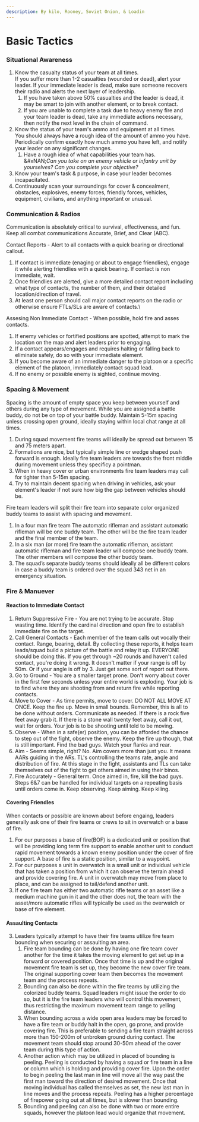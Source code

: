 ```yaml
---
description: By kilo, Rooney, Soviet Onion, & Loadin
---
```


# Basic Tactics

### Situational Awareness

1. Know the casualty status of your team at all times.\
   If you suffer more than 1-2 casualties (wounded or dead), alert your leader. If your immediate leader is dead, make sure someone recovers their radio and alerts the next layer of leadership.
   1. If you have taken above 50% casualties and the leader is dead, it may be smart to join with another element, or to break contact.
   2. If you are unable to complete a task due to heavy enemy fire and your team leader is dead, take any immediate actions necessary, then notify the next level in the chain of command.
2. Know the status of your team's ammo and equipment at all times.\
   You should always have a rough idea of the amount of ammo you have. Periodically confirm exactly how much ammo you have left, and notify your leader on any significant changes.
   1. Have a rough idea of what capabilities your team has.\
      &#xNAN;_&#x43;an you take on an enemy vehicle or infantry unit by yourselves? Can you complete your objective?_
3. Know your team's task & purpose, in case your leader becomes incapacitated.
4. Continuously scan your surroundings for cover & concealment, obstacles, explosives, enemy forces, friendly forces, vehicles, equipment, civilians, and anything important or unusual.

### Communication & Radios

Communication is absolutely critical to survival, effectiveness, and fun. Keep all combat communications Accurate, Brief, and Clear (ABC).&#x20;



Contact Reports - Alert to all contacts with a quick bearing or directional callout.

1. If contact is immediate (enaging or about to engage friendlies), engage it while alerting friendlies with a quick bearing. If contact is non immediate, wait.
2. Once friendlies are alerted, give a more detailed contact report including what type of contacts, the number of them, and their detailed location/direction of travel.
3. At least one person should call major contact reports on the radio or otherwise ensure FTLs/SLs are aware of contacts.\


Assesing Non Immediate Contact - When possible, hold fire and asses contacts.

1. If enemy vehicles or fortified positions are spotted, attempt to mark the location on the map and alert leaders prior to engaging.&#x20;
2. If a contact appears/engages and requires halting or falling back to eliminate safely, do so with your immediate element.
3. If you become aware of an immediate danger to the platoon or a specific element of the platoon, immediately contact squad lead.
4. If no enemy or possible enemy is sighted, continue moving.

### Spacing & Movement

Spacing is the amount of empty space you keep between yourself and others during any type of movement. While you are assigned a battle buddy, do not be on top of your battle buddy. Maintain 5-15m spacing unless crossing open ground, ideally staying within local chat range at all times.

1. During squad movement fire teams will ideally be spread out between 15 and 75 meters apart.&#x20;
2. Formations are nice, but typically simple line or wedge shaped push forward is enough. Ideally fire team leaders are towards the front middle during movement unless they specificy a pointman.
3. When in heavy cover or urban environments fire team leaders may call for tighter than 5-15m spacing.
4. Try to maintain decent spacing when driving in vehicles, ask your element's leader if not sure how big the gap between vehicles should be.

Fire team leaders will split their fire team into separate color organized buddy teams to assist with spacing and movement.

1. In a four man fire team The automatic rifleman and assistant automatic rifleman will be one buddy team. The other will be the fire team leader and the final member of the team.
2. In a six man (or more) fire team the automatic rifleman, assistant automatic rifleman and fire team leader will compose one buddy team. The other members will compose the other buddy team.
3. The squad’s separate buddy teams should ideally all be different colors in case a buddy team is ordered over the squad 343 net in an emergency situation.

### Fire & Manuever

#### Reaction to Immediate Contact

1. Return Suppressive Fire - You are not trying to be accurate. Stop wasting time. Identify the cardinal direction and open fire to establish immediate fire on the target.
2. Call General Contacts - Each member of the team calls out vocally their contact. Range, bearing, detail. By collecting these reports, it helps team leads/squad build a picture of the battle and relay it up. EVERYONE should be doing this. If you get through \~20 rounds and haven't called contact, you're doing it wrong. It doesn't matter if your range is off by 50m. Or if your angle is off by 3. Just get some sort of report out there.&#x20;
3. Go to Ground - You are a smaller target prone. Don't worry about cover in the first few seconds unless your entire world is exploding. Your job is to find where they are shooting from and return fire while reporting contacts.
4. Move to Cover - As time permits, move to cover. DO NOT ALL MOVE AT ONCE. Keep the fire up. Move in small bounds. Remember, this is all to be done without orders. Communicate as needed. If there is a rock five feet away grab it. If there is a stone wall twenty feet away, call it out, wait for orders. Your job is to be shooting until told to be moving.
5. Observe - When in a safe(er) position, you can be afforded the chance to step out of the fight, observe the enemy. Keep the fire up though, that is still important. Find the bad guys. Watch your flanks and rear.
6. Aim - Seems simple, right? No. Aim covers more than just you. It means AARs guiding in the ARs. TL's controlling the teams rate, angle and distribution of fire. At this stage in the fight, assistants and TLs can take themselves out of the fight to get others aimed in using their binos.
7. Fire Accurately - General term. Once aimed in, fire, kill the bad guys. Steps 6&7 can be handled for individual targets on a repeating basis until orders come in. Keep observing. Keep aiming. Keep kiling.

#### Covering Friendles

When contacts or possible are known about before engaing, leaders generally ask one of their fire teams or crews to sit in overwatch or a base of fire.

1. For our purposes a base of fire(BOF) is a dedicated unit or position that will be providing long term fire support to enable another unit to conduct rapid movement towards a known enemy position under the cover of fire support. A base of fire is a static position, similar to a waypoint.
2. For our purposes a unit in overwatch is a small unit or individual vehicle that has taken a position from which it can observe the terrain ahead and provide covering fire. A unit in overwatch may move from place to place, and can be assigned to tail/defend another unit.
3. If one fire team has either two automatic rifle teams or an asset like a medium machine gun in it and the other does not, the team with the asset/more automatic rifles will typically be used as the overwatch or base of fire element.

#### Assaulting Contacts

3. Leaders typically attempt to have their fire teams utilize fire team bounding when securing or assaulting an area.&#x20;
   1. Fire team bounding can be done by having one fire team cover another for the time it takes the moving element to get set up in a forward or covered position. Once that time is up and the original movement fire team is set up, they become the new cover fire team. The original supporting cover team then becomes the movement team and the process repeats.&#x20;
   2. Bounding can also be done within the fire teams by utilizing the colorized buddy teams. Squad leaders might issue the order to do so, but it is the fire team leaders who will control this movement, thus restricting the maximum movement team range to yelling distance.
   3. When bounding across a wide open area leaders may be forced to have a fire team or buddy halt in the open, go prone, and provide covering fire. This is preferable to sending a fire team straight across more than 150-200m of unbroken ground during contact. The movement team should stop around 30-50m ahead of the cover team during this type of action.
   4. Another action which may be utilized in placed of bounding is peeling. Peeling is conducted by having a squad or fire team in a line or column which is holding and providing cover fire. Upon the order to begin peeling the last man in line will move all the way past the first man toward the direction of desired movement. Once that moving individual has called themselves as set, the new last man in line moves and the process repeats. Peeling has a higher percentage of firepower going out at all times, but is slower than bounding.
   5. Bounding and peeling can also be done with two or more entire squads, however the platoon lead would organize that movement.
